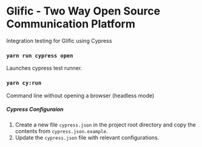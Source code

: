 # Glific - Two Way Open Source Communication Platform

Integration testing for Glific using Cypress

### `yarn run cypress open`

Launches cypress test runner. <br />

### `yarn cy:run`

Command line without opening a browser (headless mode)

##### Cypress Configuraion

1. Create a new file `cypress.json` in the project root directory and copy the contents from `cypress.json.example`.
2. Update the `cypress.json` file with relevant configurations.
